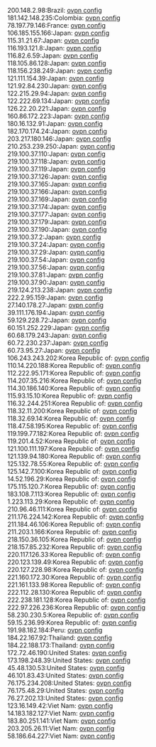 200.148.2.98:Brazil: [ovpn config](vpn/200_148_2_98.ovpn)  
181.142.148.235:Colombia: [ovpn config](vpn/181_142_148_235.ovpn)  
78.197.79.146:France: [ovpn config](vpn/78_197_79_146.ovpn)  
106.185.155.166:Japan: [ovpn config](vpn/106_185_155_166.ovpn)  
115.31.21.67:Japan: [ovpn config](vpn/115_31_21_67.ovpn)  
116.193.121.8:Japan: [ovpn config](vpn/116_193_121_8.ovpn)  
116.82.6.59:Japan: [ovpn config](vpn/116_82_6_59.ovpn)  
118.105.86.128:Japan: [ovpn config](vpn/118_105_86_128.ovpn)  
118.156.238.249:Japan: [ovpn config](vpn/118_156_238_249.ovpn)  
121.111.154.39:Japan: [ovpn config](vpn/121_111_154_39.ovpn)  
121.92.84.230:Japan: [ovpn config](vpn/121_92_84_230.ovpn)  
122.215.29.94:Japan: [ovpn config](vpn/122_215_29_94.ovpn)  
122.222.69.134:Japan: [ovpn config](vpn/122_222_69_134.ovpn)  
126.22.20.221:Japan: [ovpn config](vpn/126_22_20_221.ovpn)  
160.86.172.223:Japan: [ovpn config](vpn/160_86_172_223.ovpn)  
180.16.132.91:Japan: [ovpn config](vpn/180_16_132_91.ovpn)  
182.170.174.24:Japan: [ovpn config](vpn/182_170_174_24.ovpn)  
203.217.180.146:Japan: [ovpn config](vpn/203_217_180_146.ovpn)  
210.253.239.250:Japan: [ovpn config](vpn/210_253_239_250.ovpn)  
219.100.37.110:Japan: [ovpn config](vpn/219_100_37_110.ovpn)  
219.100.37.118:Japan: [ovpn config](vpn/219_100_37_118.ovpn)  
219.100.37.119:Japan: [ovpn config](vpn/219_100_37_119.ovpn)  
219.100.37.126:Japan: [ovpn config](vpn/219_100_37_126.ovpn)  
219.100.37.165:Japan: [ovpn config](vpn/219_100_37_165.ovpn)  
219.100.37.166:Japan: [ovpn config](vpn/219_100_37_166.ovpn)  
219.100.37.169:Japan: [ovpn config](vpn/219_100_37_169.ovpn)  
219.100.37.174:Japan: [ovpn config](vpn/219_100_37_174.ovpn)  
219.100.37.177:Japan: [ovpn config](vpn/219_100_37_177.ovpn)  
219.100.37.179:Japan: [ovpn config](vpn/219_100_37_179.ovpn)  
219.100.37.190:Japan: [ovpn config](vpn/219_100_37_190.ovpn)  
219.100.37.2:Japan: [ovpn config](vpn/219_100_37_2.ovpn)  
219.100.37.24:Japan: [ovpn config](vpn/219_100_37_24.ovpn)  
219.100.37.29:Japan: [ovpn config](vpn/219_100_37_29.ovpn)  
219.100.37.54:Japan: [ovpn config](vpn/219_100_37_54.ovpn)  
219.100.37.56:Japan: [ovpn config](vpn/219_100_37_56.ovpn)  
219.100.37.81:Japan: [ovpn config](vpn/219_100_37_81.ovpn)  
219.100.37.90:Japan: [ovpn config](vpn/219_100_37_90.ovpn)  
219.124.213.238:Japan: [ovpn config](vpn/219_124_213_238.ovpn)  
222.2.95.159:Japan: [ovpn config](vpn/222_2_95_159.ovpn)  
27.140.178.27:Japan: [ovpn config](vpn/27_140_178_27.ovpn)  
39.111.176.194:Japan: [ovpn config](vpn/39_111_176_194.ovpn)  
59.129.228.72:Japan: [ovpn config](vpn/59_129_228_72.ovpn)  
60.151.252.229:Japan: [ovpn config](vpn/60_151_252_229.ovpn)  
60.68.179.243:Japan: [ovpn config](vpn/60_68_179_243.ovpn)  
60.72.230.237:Japan: [ovpn config](vpn/60_72_230_237.ovpn)  
60.73.95.27:Japan: [ovpn config](vpn/60_73_95_27.ovpn)  
106.243.243.202:Korea Republic of: [ovpn config](vpn/106_243_243_202.ovpn)  
110.14.220.188:Korea Republic of: [ovpn config](vpn/110_14_220_188.ovpn)  
112.222.95.171:Korea Republic of: [ovpn config](vpn/112_222_95_171.ovpn)  
114.207.35.216:Korea Republic of: [ovpn config](vpn/114_207_35_216.ovpn)  
114.30.186.140:Korea Republic of: [ovpn config](vpn/114_30_186_140.ovpn)  
115.93.15.10:Korea Republic of: [ovpn config](vpn/115_93_15_10.ovpn)  
116.32.244.251:Korea Republic of: [ovpn config](vpn/116_32_244_251.ovpn)  
118.32.11.200:Korea Republic of: [ovpn config](vpn/118_32_11_200.ovpn)  
118.32.69.14:Korea Republic of: [ovpn config](vpn/118_32_69_14.ovpn)  
118.47.58.195:Korea Republic of: [ovpn config](vpn/118_47_58_195.ovpn)  
119.199.77.182:Korea Republic of: [ovpn config](vpn/119_199_77_182.ovpn)  
119.201.4.52:Korea Republic of: [ovpn config](vpn/119_201_4_52.ovpn)  
121.100.111.197:Korea Republic of: [ovpn config](vpn/121_100_111_197.ovpn)  
121.139.94.180:Korea Republic of: [ovpn config](vpn/121_139_94_180.ovpn)  
125.132.78.55:Korea Republic of: [ovpn config](vpn/125_132_78_55.ovpn)  
125.142.7.100:Korea Republic of: [ovpn config](vpn/125_142_7_100.ovpn)  
14.52.196.29:Korea Republic of: [ovpn config](vpn/14_52_196_29.ovpn)  
175.115.120.7:Korea Republic of: [ovpn config](vpn/175_115_120_7.ovpn)  
183.108.7.113:Korea Republic of: [ovpn config](vpn/183_108_7_113.ovpn)  
1.223.113.29:Korea Republic of: [ovpn config](vpn/1_223_113_29.ovpn)  
210.96.46.111:Korea Republic of: [ovpn config](vpn/210_96_46_111.ovpn)  
211.176.224.142:Korea Republic of: [ovpn config](vpn/211_176_224_142.ovpn)  
211.184.46.106:Korea Republic of: [ovpn config](vpn/211_184_46_106.ovpn)  
211.203.1.166:Korea Republic of: [ovpn config](vpn/211_203_1_166.ovpn)  
218.150.36.105:Korea Republic of: [ovpn config](vpn/218_150_36_105.ovpn)  
218.157.85.232:Korea Republic of: [ovpn config](vpn/218_157_85_232.ovpn)  
220.117.126.33:Korea Republic of: [ovpn config](vpn/220_117_126_33.ovpn)  
220.123.139.49:Korea Republic of: [ovpn config](vpn/220_123_139_49.ovpn)  
220.127.228.98:Korea Republic of: [ovpn config](vpn/220_127_228_98.ovpn)  
221.160.172.30:Korea Republic of: [ovpn config](vpn/221_160_172_30.ovpn)  
221.161.133.98:Korea Republic of: [ovpn config](vpn/221_161_133_98.ovpn)  
222.112.28.130:Korea Republic of: [ovpn config](vpn/222_112_28_130.ovpn)  
222.238.181.128:Korea Republic of: [ovpn config](vpn/222_238_181_128.ovpn)  
222.97.226.236:Korea Republic of: [ovpn config](vpn/222_97_226_236.ovpn)  
58.230.230.5:Korea Republic of: [ovpn config](vpn/58_230_230_5.ovpn)  
59.15.236.99:Korea Republic of: [ovpn config](vpn/59_15_236_99.ovpn)  
191.98.182.184:Peru: [ovpn config](vpn/191_98_182_184.ovpn)  
184.22.167.92:Thailand: [ovpn config](vpn/184_22_167_92.ovpn)  
184.22.188.173:Thailand: [ovpn config](vpn/184_22_188_173.ovpn)  
172.72.46.190:United States: [ovpn config](vpn/172_72_46_190.ovpn)  
173.198.248.39:United States: [ovpn config](vpn/173_198_248_39.ovpn)  
45.48.130.53:United States: [ovpn config](vpn/45_48_130_53.ovpn)  
46.101.83.43:United States: [ovpn config](vpn/46_101_83_43.ovpn)  
76.175.234.208:United States: [ovpn config](vpn/76_175_234_208.ovpn)  
76.175.48.29:United States: [ovpn config](vpn/76_175_48_29.ovpn)  
76.27.202.13:United States: [ovpn config](vpn/76_27_202_13.ovpn)  
123.16.149.42:Viet Nam: [ovpn config](vpn/123_16_149_42.ovpn)  
14.183.182.127:Viet Nam: [ovpn config](vpn/14_183_182_127.ovpn)  
183.80.251.141:Viet Nam: [ovpn config](vpn/183_80_251_141.ovpn)  
203.205.26.11:Viet Nam: [ovpn config](vpn/203_205_26_11.ovpn)  
58.186.64.227:Viet Nam: [ovpn config](vpn/58_186_64_227.ovpn)  
